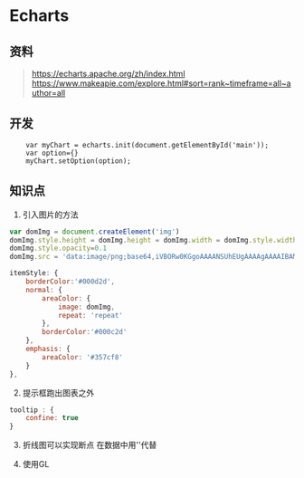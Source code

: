 # Echarts
## 资料
 >  https://echarts.apache.org/zh/index.html
 >  https://www.makeapie.com/explore.html#sort=rank~timeframe=all~author=all
## 开发
```
    var myChart = echarts.init(document.getElementById('main'));
    var option={}
    myChart.setOption(option);
```
## 知识点
1. 引入图片的方法
```javascript
var domImg = document.createElement('img')
domImg.style.height = domImg.height = domImg.width = domImg.style.width = '8px'
domImg.style.opacity=0.1
domImg.src = 'data:image/png;base64,iVBORw0KGgoAAAANSUhEUgAAAAgAAAAIBAMAAAA2IaO4AAAABGdBTUEAALGPC/xhBQAAAAFzUkdCAK7OHOkAAAASUExURQgcajHk/SKeySrB5Bx/shNTk3XNSEwAAAAGdFJOU4yMjIyMjE9afYoAAAAJcEhZcwAAAEgAAABIAEbJaz4AAAAlSURBVAjXY2AAA0UhBgYWQUEHBiZBQQMQS4GBwVAYKMEaAFEAACK5Ac0MBL09AAAAAElFTkSuQmCC'

itemStyle: {
    borderColor:'#000d2d',
    normal: {
        areaColor: {
            image: domImg,
            repeat: 'repeat'
        },
        borderColor:'#000c2d'
    },
    emphasis: {
        areaColor: '#357cf8' 
    }
},
```
2. 提示框跑出图表之外
```javascript
tooltip : {
    confine: true
}
```


3. 折线图可以实现断点
在数据中用''代替

4. 使用GL



